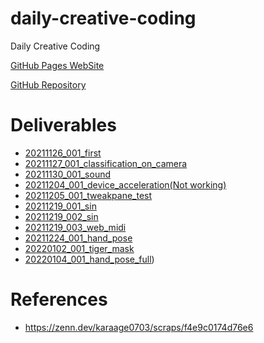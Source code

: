 # daily-creative-coding
Daily Creative Coding

[GitHub Pages WebSite](https://karaage0703.github.io/daily-creative-coding/)

[GitHub Repository](https://github.com/karaage0703/daily-creative-coding)

# Deliverables
- [20211126_001_first](./20211126_001_first)
- [20211127_001_classification_on_camera](./20211127_001_classification_on_camera)
- [20211130_001_sound](./20211130_001_sound)
- [20211204_001_device_acceleration(Not working)](./20211204_001_device_acceleration)
- [20211205_001_tweakpane_test](./20211205_001_tweakpane_test)
- [20211219_001_sin](./20211219_001_sin)
- [20211219_002_sin](./20211219_002_sin)
- [20211219_003_web_midi](./20211219_003_web_midi)
- [20211224_001_hand_pose](./20211224_001_hand_pose)
- [20220102_001_tiger_mask](./20220102_001_tiger_mask)
- [20220104_001_hand_pose_full](./20220102_001_tiger_mask))

# References
- https://zenn.dev/karaage0703/scraps/f4e9c0174d76e6
